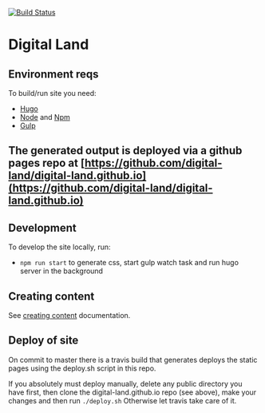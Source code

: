 [![Build Status](https://travis-ci.org/digital-land/digital-land.svg?branch=master)](https://travis-ci.org/digital-land/digital-land)

# Digital Land

## Environment reqs

To build/run site you need:

- [Hugo](https://gohugo.io)
- [Node](https://nodejs.org/en/) and [Npm](https://www.npmjs.com/)
- [Gulp](https://gulpjs.com/)


## The generated output is deployed via a github pages repo at [https://github.com/digital-land/digital-land.github.io](https://github.com/digital-land/digital-land.github.io)


## Development

To develop the site locally, run:

- `npm run start` to generate css, start gulp watch task and run hugo server in the background

## Creating content

See [creating content](CREATE-CONTENT.md) documentation.


## Deploy of site

On commit to master there is a travis build that generates deploys the static pages using the deploy.sh script in this repo.

If you absolutely must deploy manually, delete any public directory you have first, then clone the digital-land.github.io repo (see above), make your changes and then run `./deploy.sh` Otherwise let travis take care of it. 
